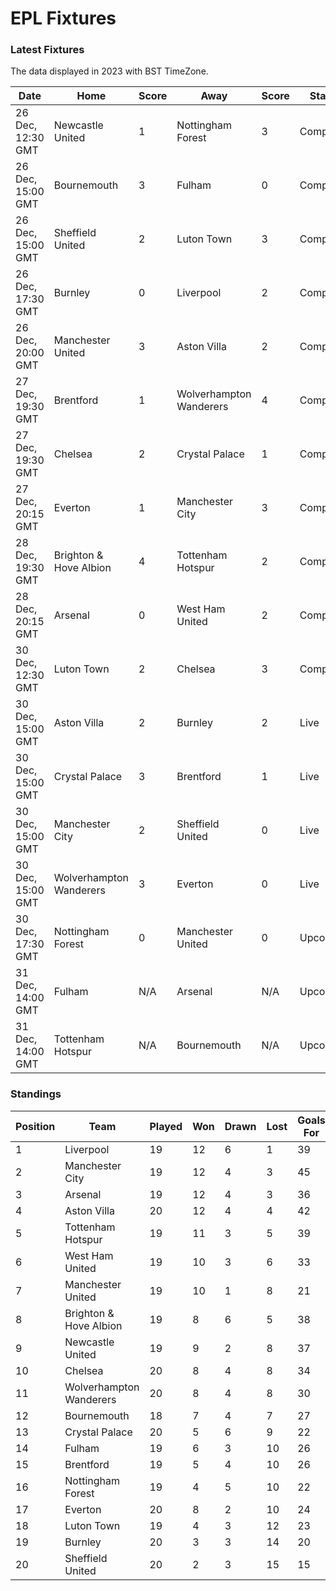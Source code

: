 # EPL Fixtures

### Latest Fixtures

The data displayed in 2023 with BST TimeZone.

<!-- START_TABLE -->
| Date | Home | Score | Away | Score | Status |
|-------------|--------|--------------|--------|--------------|--------|
| 26 Dec, 12:30 GMT | Newcastle United | 1 | Nottingham Forest | 3 | Completed |
| 26 Dec, 15:00 GMT | Bournemouth | 3 | Fulham | 0 | Completed |
| 26 Dec, 15:00 GMT | Sheffield United | 2 | Luton Town | 3 | Completed |
| 26 Dec, 17:30 GMT | Burnley | 0 | Liverpool | 2 | Completed |
| 26 Dec, 20:00 GMT | Manchester United | 3 | Aston Villa | 2 | Completed |
| 27 Dec, 19:30 GMT | Brentford | 1 | Wolverhampton Wanderers | 4 | Completed |
| 27 Dec, 19:30 GMT | Chelsea | 2 | Crystal Palace | 1 | Completed |
| 27 Dec, 20:15 GMT | Everton | 1 | Manchester City | 3 | Completed |
| 28 Dec, 19:30 GMT | Brighton & Hove Albion | 4 | Tottenham Hotspur | 2 | Completed |
| 28 Dec, 20:15 GMT | Arsenal | 0 | West Ham United | 2 | Completed |
| 30 Dec, 12:30 GMT | Luton Town | 2 | Chelsea | 3 | Completed |
| 30 Dec, 15:00 GMT | Aston Villa | 2 | Burnley | 2 | Live |
| 30 Dec, 15:00 GMT | Crystal Palace | 3 | Brentford | 1 | Live |
| 30 Dec, 15:00 GMT | Manchester City | 2 | Sheffield United | 0 | Live |
| 30 Dec, 15:00 GMT | Wolverhampton Wanderers | 3 | Everton | 0 | Live |
| 30 Dec, 17:30 GMT | Nottingham Forest | 0 | Manchester United | 0 | Upcoming |
| 31 Dec, 14:00 GMT | Fulham | N/A | Arsenal | N/A | Upcoming |
| 31 Dec, 14:00 GMT | Tottenham Hotspur | N/A | Bournemouth | N/A | Upcoming |
<!-- END_TABLE -->

### Standings

<!-- START_STANDINGS -->
| Position | Team | Played | Won | Drawn | Lost | Goals For | Goals Against | Goal Difference | Points |
|----------|------|--------|-----|-------|------|-----------|---------------|-----------------|--------|
| 1 | Liverpool | 19 | 12 | 6 | 1 | 39 | 16 | 23 | 42 |
| 2 | Manchester City | 19 | 12 | 4 | 3 | 45 | 21 | 24 | 40 |
| 3 | Arsenal | 19 | 12 | 4 | 3 | 36 | 18 | 18 | 40 |
| 4 | Aston Villa | 20 | 12 | 4 | 4 | 42 | 27 | 15 | 40 |
| 5 | Tottenham Hotspur | 19 | 11 | 3 | 5 | 39 | 28 | 11 | 36 |
| 6 | West Ham United | 19 | 10 | 3 | 6 | 33 | 30 | 3 | 33 |
| 7 | Manchester United | 19 | 10 | 1 | 8 | 21 | 25 | -4 | 31 |
| 8 | Brighton & Hove Albion | 19 | 8 | 6 | 5 | 38 | 33 | 5 | 30 |
| 9 | Newcastle United | 19 | 9 | 2 | 8 | 37 | 25 | 12 | 29 |
| 10 | Chelsea | 20 | 8 | 4 | 8 | 34 | 31 | 3 | 28 |
| 11 | Wolverhampton Wanderers | 20 | 8 | 4 | 8 | 30 | 31 | -1 | 28 |
| 12 | Bournemouth | 18 | 7 | 4 | 7 | 27 | 32 | -5 | 25 |
| 13 | Crystal Palace | 20 | 5 | 6 | 9 | 22 | 29 | -7 | 21 |
| 14 | Fulham | 19 | 6 | 3 | 10 | 26 | 34 | -8 | 21 |
| 15 | Brentford | 19 | 5 | 4 | 10 | 26 | 31 | -5 | 19 |
| 16 | Nottingham Forest | 19 | 4 | 5 | 10 | 22 | 34 | -12 | 17 |
| 17 | Everton | 20 | 8 | 2 | 10 | 24 | 28 | -4 | 16 |
| 18 | Luton Town | 19 | 4 | 3 | 12 | 23 | 37 | -14 | 15 |
| 19 | Burnley | 20 | 3 | 3 | 14 | 20 | 40 | -20 | 12 |
| 20 | Sheffield United | 20 | 2 | 3 | 15 | 15 | 49 | -34 | 9 |
<!-- END_STANDINGS -->
